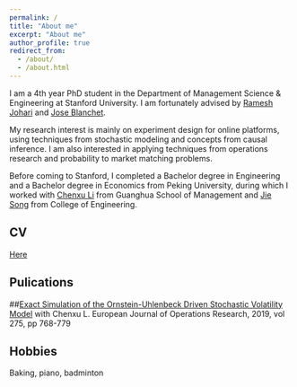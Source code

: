 ```yaml
---
permalink: /
title: "About me"
excerpt: "About me"
author_profile: true
redirect_from: 
  - /about/
  - /about.html
---
```


I am a 4th year PhD student in the Department of Management Science & Engineering at Stanford University. I am fortunately advised by [Ramesh Johari](http://web.stanford.edu/~rjohari/) and [Jose Blanchet](https://web.stanford.edu/~jblanche/).

My research interest is mainly on experiment design for online platforms, using techniques from stochastic modeling and concepts from causal inference. I am also interested in applying techniques from operations research and probability to market matching problems.

Before coming to Stanford, I completed a Bachelor degree in Engineering and a Bachelor degree in Economics from Peking University, during which I worked with [Chenxu Li](https://en.gsm.pku.edu.cn/conjsxq.jsp?urltype=tree.TreeTempUrl&wbtreeid=1099&user_id=cxli) from Guanghua School of Management and [Jie Song](https://en.coe.pku.edu.cn/faculty/facultyaz/891230.htm) from College of Engineering.

CV
------
[Here](http://linjiawu.github.io/files/Linjia_CV.pdf)


Pulications
------
##[Exact Simulation of the Ornstein-Uhlenbeck Driven Stochastic Volatility Model](https://www.sciencedirect.com/science/article/pii/S0377221718309986)
 with Chenxu L. European Journal of Operations Research, 2019, vol 275, pp 768-779



Hobbies
------
Baking, piano, badminton